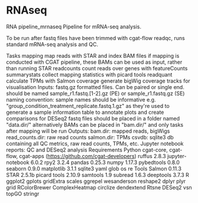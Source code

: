 # RNAseq
RNA
pipeline_mrnaseq
Pipeline for mRNA-seq analysis.

To be run after fastq files have been trimmed with cgat-flow readqc, runs standard mRNA-seq analysis and QC.

Tasks
mapping
map reads with STAR and index BAM files
if mapping is conducted with CGAT pipeline, these BAMs can be used as input, rather than running STAR
readcounts
count reads over genes with featureCounts
summarystats
collect mapping statistics with picard tools
readquant
calculate TPMs with Salmon
coverage
generate bigWig coverage tracks for visualisation
Inputs:
fastq.gz formatted files. Can be paired or single end.
should be named sample_r1.fastq.[1-2].gz (PE) or sample_r1.fastq.gz (SE)
naming convention: sample names should be informative e.g. "group_condition_treatment_replicate.fastq.1.gz" as they're used to generate a sample information table to annotate plots and create comparisons for DESeq2
fastq files should be placed in a folder named "data.dir/"
alternatively BAMs can be placed in "bam.dir/" and only tasks after mapping will be run
Outputs:
bam.dir: mapped reads, bigWigs
read_counts.dir: raw read counts
salmon.dir: TPMs
csvdb: sqlite3 db containing all QC metrics, raw read counts, TPMs, etc.
Jupyter notebook reports: QC and DESeq2 analysis
Requirements
Python
cgat-core, cgat-flow, cgat-apps (https://github.com/cgat-developers)
ruffus 2.8.3
jupyter-notebook 6.0.2
rpy2 3.2.4
pandas 0.25.3
numpy 1.17.3
pybedtools 0.8.0
seaborn 0.9.0
matplotlib 3.1.1
sqlite3
yaml
glob
os
re
Tools
Salmon 0.11.3
STAR 2.5.1b
picard tools 2.10.9
samtools 1.9
subread 1.6.3
deeptools 3.7.3
R
ggplot2
gplots
gridExtra
scales
ggrepel
wesanderson
reshape2
dplyr
plyr
grid
RColorBrewer
ComplexHeatmap
circlize
dendextend
Rtsne
DESeq2
vsn
topGO
stringr

